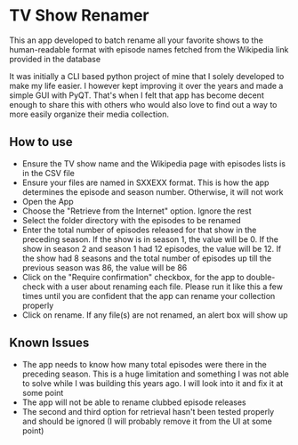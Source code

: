 # TV Show Renamer
This an app developed to batch rename all your favorite shows to the human-readable format with episode names fetched from the Wikipedia link provided in the database

It was initially a CLI based python project of mine that I solely developed to make my life easier. I however kept improving it over the years and made a simple GUI with PyQT. That's when I felt that app has become decent enough to share this with others who would also love to find out a way to more easily organize their media collection.

## How to use

- Ensure the TV show name and the Wikipedia page with episodes lists is in the CSV file
- Ensure your files are named in SXXEXX format. This is how the app determines the episode and season number. Otherwise, it will not work
- Open the App
- Choose the "Retrieve from the Internet" option. Ignore the rest
- Select the folder directory with the episodes to be renamed
- Enter the total number of episodes released for that show in the preceding season. If the show is in season 1, the value will be 0. If the show in season 2 and season 1 had 12 episodes, the value will be 12. If the show had 8 seasons and the total number of episodes up till the previous season was 86, the value will be 86
- Click on the "Require confirmation" checkbox, for the app to double-check with a user about renaming each file. Please run it like this a few times until you are confident that the app can rename your collection properly
- Click on rename. If any file(s) are not renamed, an alert box will show up


## Known Issues

- The app needs to know how many total episodes were there in the preceding season. This is a huge limitation and something I was not able to solve while I was building this years ago. I will look into it and fix it at some point
- The app will not be able to rename clubbed episode releases
- The second and third option for retrieval hasn't been tested properly and should be ignored (I will probably remove it from the UI at some point)